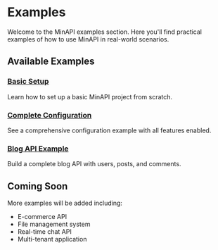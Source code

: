 # Examples

Welcome to the MinAPI examples section. Here you'll find practical examples of how to use MinAPI in real-world scenarios.

## Available Examples

### [Basic Setup](./basic-setup)
Learn how to set up a basic MinAPI project from scratch.

### [Complete Configuration](./complete-config)
See a comprehensive configuration example with all features enabled.

### [Blog API Example](./blog-api)
Build a complete blog API with users, posts, and comments.

## Coming Soon

More examples will be added including:
- E-commerce API
- File management system
- Real-time chat API
- Multi-tenant application 